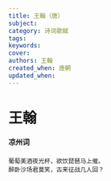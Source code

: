 ```yaml
---
title: 王翰（唐）
subject: 
category: 诗词歌赋
tags: 
keywords: 
cover: 
authors: 王翰
created_when: 唐朝
updated_when: 
---
```


# 王翰

#### 凉州词

```
葡萄美酒夜光杯，欲饮琵琶马上催。
醉卧沙场君莫笑，古来征战几人回？
```

